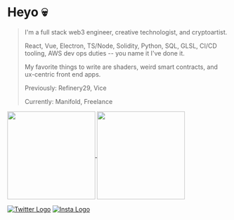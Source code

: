 # Heyo 💀

> I'm a full stack web3 engineer, creative technologist, and cryptoartist.
>
> React, Vue, Electron, TS/Node, Solidity, Python, SQL, GLSL, CI/CD tooling, AWS dev ops duties -- you name it I've done it.
>
> My favorite things to write are shaders, weird smart contracts, and ux-centric front end apps.
>
> Previously: Refinery29, Vice
>
> Currently: Manifold, Freelance

<a href="#">
  <img height=200 align="center" src="https://github-readme-stats.vercel.app/api?username=johnnyshankman&count_private=true&show_icons=true&theme=dracula&include_all_commits=true&hide=stars&hide_border=true&hide_rank=true" />
</a>
<a href="#">
  <img height=200 align="center" src="https://github-readme-stats.vercel.app/api/top-langs/?username=johnnyshankman&layout=compact&theme=dracula&langs_count=8&size_weight=0.1&count_weight=0.9&hide_border=true" />
</a>

[![Twitter Logo](https://icons.iconarchive.com/icons/limav/flat-gradient-social/32/Twitter-icon.png)](https://x.com/iamwhitelights)
[![Insta Logo](https://icons.iconarchive.com/icons/uiconstock/socialmedia/32/Instagram-icon.png)](https://instagram.com/iamwhitelights)

